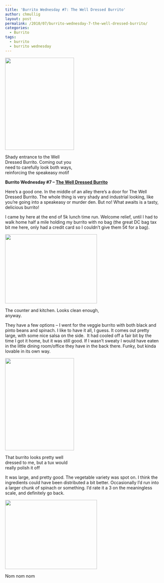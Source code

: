 ```yaml
---
title: 'Burrito Wednesday #7: The Well Dressed Burrito'
author: chmullig
layout: post
permalink: /2010/07/burrito-wednesday-7-the-well-dressed-burrito/
categories:
  - Burrito
tags:
  - burrito
  - burrito wednesday
---
```

<div id="attachment_225" style="width: 235px" class="wp-caption aligncenter">
  <a href="http://chmullig.com/wp-content/uploads/2010/07/IMG_0006.jpg"><img class="size-medium wp-image-225" title="Well Dressed Burrito Entrance" src="http://chmullig.com/wp-content/uploads/2010/07/IMG_0006-225x300.jpg" alt="" width="225" height="300" /></a>
  
  <p class="wp-caption-text">
    Shady entrance to the Well Dressed Burrito. Coming out you need to carefully look both ways, reinforcing the speakeasy motif
  </p>
</div>

**Burrito Wednesday #7 &#8211; [The Well Dressed Burrito][1]**

Here&#8217;s a good one. In the middle of an alley there&#8217;s a door for The Well Dressed Burrito. The whole thing is very shady and industrial looking, like you&#8217;re going into a speakeasy or murder den. But no! What awaits is a tasty, delicious burrito!

I came by here at the end of 5k lunch time run. Welcome relief, until I had to walk home half a mile holding my burrito with no bag (the great DC bag tax bit me here, only had a credit card so I couldn&#8217;t give them 5¢ for a bag).

<div id="attachment_226" style="width: 310px" class="wp-caption aligncenter">
  <a href="http://chmullig.com/wp-content/uploads/2010/07/IMG_0007.jpg"><img class="size-medium wp-image-226" title="Inside the well dressed burrito" src="http://chmullig.com/wp-content/uploads/2010/07/IMG_0007-300x225.jpg" alt="" width="300" height="225" /></a>
  
  <p class="wp-caption-text">
    The counter and kitchen. Looks clean enough, anyway.
  </p>
</div>

They have a few options &#8211; I went for the veggie burrito with both black and pinto beans and spinach. I like to have it all, I guess. It comes out pretty large, with some nice salsa on the side.  It had cooled off a fair bit by the time I got it home, but it was still good. If I wasn&#8217;t sweaty I would have eaten in the little dining room/office they have in the back there. Funky, but kinda lovable in its own way.

<div id="attachment_227" style="width: 235px" class="wp-caption aligncenter">
  <a href="http://chmullig.com/wp-content/uploads/2010/07/IMG_0008.jpg"><img class="size-medium wp-image-227" title="Burrito!" src="http://chmullig.com/wp-content/uploads/2010/07/IMG_0008-225x300.jpg" alt="" width="225" height="300" /></a>
  
  <p class="wp-caption-text">
    That burrito looks pretty well dressed to me, but a tux would really polish it off
  </p>
</div>

It was large, and pretty good. The vegetable variety was spot on. I think the ingredients could have been distributed a bit better. Occasionally I&#8217;d run into a larger chunk of spinach or something. I&#8217;d rate it a 3 on the meaningless scale, and definitely go back.

<div id="attachment_229" style="width: 310px" class="wp-caption aligncenter">
  <a href="http://chmullig.com/wp-content/uploads/2010/07/IMG_0012.jpg"><img class="size-medium wp-image-229" title="nom" src="http://chmullig.com/wp-content/uploads/2010/07/IMG_0012-300x225.jpg" alt="" width="300" height="225" /></a>
  
  <p class="wp-caption-text">
    Nom nom nom
  </p>
</div>

 [1]: http://www.welldressedburrito.com/